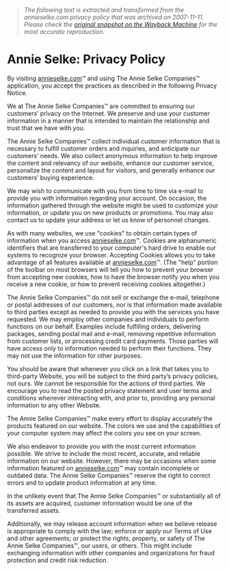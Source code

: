 > *The following text is extracted and transformed from the annieselke.com privacy policy that was archived on 2007-11-11. Please check the [original snapshot on the Wayback Machine](https://web.archive.org/web/20071111031207id_/http%3A//www.annieselke.com/privacypolicy.htm) for the most accurate reproduction.*

# Annie Selke: Privacy Policy

By visiting [annieselke.com](http://www.annieselke.com/)™ and using The Annie Selke Companies™ application, you accept the practices as described in the following Privacy Notice. 

We at The Annie Selke Companies™ are committed to ensuring our customers’ privacy on the Internet. We preserve and use your customer information in a manner that is intended to maintain the relationship and trust that we have with you.

The Annie Selke Companies™ collect individual customer information that is necessary to fulfill customer orders and inquiries, and anticipate our customers’ needs. We also collect anonymous information to help improve the content and relevancy of our website, enhance our customer service, personalize the content and layout for visitors, and generally enhance our customers’ buying experience. 

We may wish to communicate with you from time to time via e-mail to provide you with information regarding your account. On occasion, the information gathered through the website might be used to customize your information, or update you on new products or promotions. You may also contact us to update your address or let us know of personnel changes.

As with many websites, we use "cookies" to obtain certain types of information when you access [annieselke.com](http://www.annieselke.com/)™. Cookies are alphanumeric identifiers that are transferred to your computer's hard drive to enable our systems to recognize your browser. Accepting Cookies allows you to take advantage of all features available at [annieselke.com](http://www.annieselke.com/)™. (The "help" portion of the toolbar on most browsers will tell you how to prevent your browser from accepting new cookies, how to have the browser notify you when you receive a new cookie, or how to prevent receiving cookies altogether.) 

The Annie Selke Companies™ do not sell or exchange the e-mail, telephone or postal addresses of our customers, nor is that information made available to third parties except as needed to provide you with the services you have requested. We may employ other companies and individuals to perform functions on our behalf. Examples include fulfilling orders, delivering packages, sending postal mail and e-mail, removing repetitive information from customer lists, or processing credit card payments. Those parties will have access only to information needed to perform their functions. They may not use the information for other purposes. 

You should be aware that whenever you click on a link that takes you to third-party Website, you will be subject to the third party’s privacy policies, not ours. We cannot be responsible for the actions of third parties. We encourage you to read the posted privacy statement and user terms and conditions whenever interacting with, and prior to, providing any personal information to any other Website. 

The Annie Selke Companies™ make every effort to display accurately the products featured on our website. The colors we use and the capabilities of your computer system may affect the colors you see on your screen. 

We also endeavor to provide you with the most current information possible. We strive to include the most recent, accurate, and reliable information on our website. However, there may be occasions when some information featured on  [annieselke.com](http://www.annieselke.com/)™ may contain incomplete or outdated data. The Annie Selke Companies™ reserve the right to correct errors and to update product information at any time. 

In the unlikely event that The Annie Selke Companies™ or substantially all of its assets are acquired, customer information would be one of the transferred assets. 

Additionally, we may release account information when we believe release is appropriate to comply with the law; enforce or apply our Terms of Use and other agreements; or protect the rights, property, or safety of The Annie Selke Companies™, our users, or others. This might include exchanging information with other companies and organizations for fraud protection and credit risk reduction.
